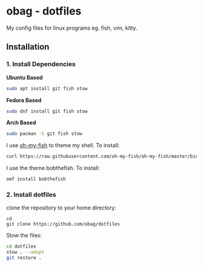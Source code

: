 # obag - dotfiles
My config files for linux programs eg. fish, vim, kitty.

## Installation

### 1. Install Dependencies

**Ubuntu Based**
```sh
sudo apt install git fish stow
```

**Fedora Based**
```sh
sudo dnf install git fish stow
```

**Arch Based**
```sh
sudo pacman -S git fish stow
```

I use [oh-my-fish](https://github.com/oh-my-fish/oh-my-fish) to theme my shell. To install:
```sh
curl https://raw.githubusercontent.com/oh-my-fish/oh-my-fish/master/bin/install | fish
```

I use the theme bobthefish. To install:
```sh
omf install bobthefish
```

### 2. Install dotfiles
clone the repository to your home directory:
```
cd
git clone https://github.com/obag/dotfiles
```

Stow the files:
```sh
cd dotfiles
stow . --adopt
git restore .
```


